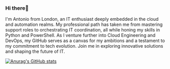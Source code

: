 ### Hi there👋

I'm Antonio from London, an IT enthusiast deeply embedded in the cloud and automation realms. My professional path has taken me from mastering support roles to orchestrating IT coordination, all while honing my skills in Python and PowerShell. As I venture further into Cloud Engineering and DevOps, my GitHub serves as a canvas for my ambitions and a testament to my commitment to tech evolution. Join me in exploring innovative solutions and shaping the future of IT.

[![Anurag's GitHub stats](https://github-readme-stats.vercel.app/api?username=itrex24)](https://github.com/anuraghazra/github-readme-stats)
